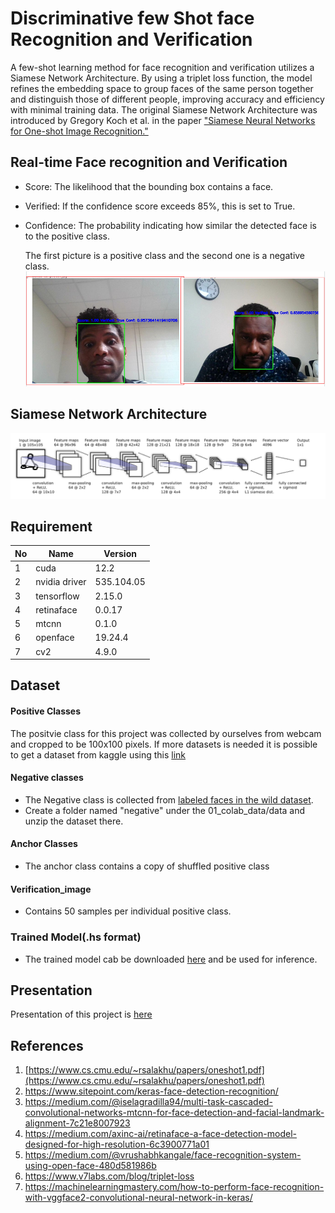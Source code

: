 # Discriminative few Shot face Recognition and Verification

A few-shot learning method for face recognition and verification utilizes a Siamese Network Architecture. By using a triplet loss function, the model refines the embedding space to group faces of the same person together and distinguish those of different people, improving accuracy and efficiency with minimal training data. The original Siamese Network Architecture was introduced by Gregory Koch et al. in the paper ["Siamese Neural Networks for One-shot Image Recognition."](https://www.cs.cmu.edu/~rsalakhu/papers/oneshot1.pdf)

## Real-time Face recognition and Verification
   - Score: The likelihood that the bounding box contains a face.
   - Verified: If the confidence score exceeds 85%, this is set to True.
   - Confidence: The probability indicating how similar the detected face is to the positive class.</br>

     The first picture is a positive class and the second one is a negative class. 
     ![result](resource/positive_negative_class.png)

## Siamese Network Architecture
![Example Image](resource/Module_siamese_ntk.png)


## Requirement
| No | Name | Version |
|----------|----------|----------|
| 1 | cuda  | 12.2 |
| 2 | nvidia driver | 535.104.05 |
| 3 | tensorflow | 2.15.0 |
| 4 | retinaface | 0.0.17 |
| 5 | mtcnn | 0.1.0 |
| 6 | openface | 19.24.4 |
| 7 | cv2 | 4.9.0 |

## Dataset
#### Positive Classes
The positvie class for this project was collected by ourselves from webcam and cropped to be 100x100 pixels. If more datasets is needed it is possible to get a dataset from kaggle using this [link](https://www.kaggle.com/datasets/vasukipatel/face-recognition-dataset?resource=download)

#### Negative classes
- The Negative class is collected from [labeled faces in the wild dataset](https://vis-www.cs.umass.edu/lfw/#download).
- Create a folder named "negative" under the 01_colab_data/data and unzip the dataset there. 

#### Anchor Classes
- The anchor class contains a copy of shuffled positive class

#### Verification_image
- Contains 50 samples per individual positive class. 


### Trained Model(.hs format)
- The trained model cab be downloaded [here](https://drive.google.com/file/d/1MslUExsEdewxx0RyH5_wB1QsKaguWzth/view?usp=drive_link) and be used for inference. 

## Presentation
Presentation of this project is [here](https://drive.google.com/file/d/1sNtsAC0xoTB-Uu9APw8YvvSlm2HkKozf/view?usp=sharing)

## References
1. [https://www.cs.cmu.edu/~rsalakhu/papers/oneshot1.pdf](https://www.cs.cmu.edu/~rsalakhu/papers/oneshot1.pdf)
2. https://www.sitepoint.com/keras-face-detection-recognition/
3. https://medium.com/@iselagradilla94/multi-task-cascaded-convolutional-networks-mtcnn-for-face-detection-and-facial-landmark-alignment-7c21e8007923
4. https://medium.com/axinc-ai/retinaface-a-face-detection-model-designed-for-high-resolution-6c3900771a01
5. https://medium.com/@vrushabhkangale/face-recognition-system-using-open-face-480d581986b
6. https://www.v7labs.com/blog/triplet-loss
7. https://machinelearningmastery.com/how-to-perform-face-recognition-with-vggface2-convolutional-neural-network-in-keras/
   
